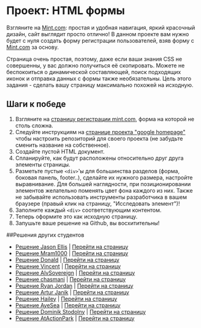 # Проект: HTML формы

Взгляните на [Mint.com](http://www.mint.com): простая и удобная навигация, яркий красочный дизайн, сайт выглядит просто отлично! В данном проекте вам нужно будет с нуля создать форму регистрации пользователей, взяв форму с  [Mint.com](http://www.mint.com) за основу.

Страница очень простая, поэтому, даже если ваши знания CSS не совершенны, у вас должно получиться её скопировать. Можете не беспокоиться о динамической составляющей, поиск подходящих иконок и отправка данных с формы также необязательны. Цель этого задания - сделать вашу страницу максимально похожей на исходную.

## Шаги к победе

1. Взгляните на [страницу регистрации mint.com](https://wwws.mint.com/login.event?task=S),  форма на которой не столь сложна.
2. Следуйте инструкциям на [странице проекта "google homepage"](/basics-of-web-development/project-html-css) чтобы настроить репозиторий для своего проекта (не забудьте сменить название на собственное).
3. Создайте пустой HTML документ.
4. Спланируйте, как будут расположены относительно друг друга элементы страницы.
5. Разметьте пустые `<div>`'ы для большинства разделов (форма, боковая панель, footer..), сделайте их нужного размера, настройте выравнивание. Для большей наглядности, при позиционировании элементов желательно поменять цвет фона каждого из них. Также не забывайте использовать инструменты разработчика в вашем браузере (правый клик на страницу, "Исследовать элемент")!
6. Заполните каждый `<div>` соответствующим контентом.
7. Теперь оформите это как исходную страницу.
8. Запушьте ваше решение на Github, вы восхитительны!

##Решения других студентов

* [Решение Jason Ellis](https://github.com/jason-ellis/mint-signup) | [Перейти на страницу](http://htmlpreview.github.io/?https://github.com/jason-ellis/mint-signup/blob/master/index.html)
* [Решение Mram1000](https://github.com/mram1000/mint-signup) | [Перейти на страницу](http://htmlpreview.github.io/?https://github.com/mram1000/mint-signup/blob/master/index-mint.html)
* [Решение Donald](https://github.com/donaldali/odin-html-css/tree/master/html_forms) | [Перейти на страницу](http://htmlpreview.github.io/?https://github.com/donaldali/odin-html-css/blob/master/html_forms/index.html)
* [Решение Vincent](https://github.com/wingyu/mint_form_replica) | [Перейти на страницу](http://htmlpreview.github.io/?https://github.com/wingyu/mint_form_replica/blob/master/index.html)
* [Решение AlvSovereign](https://github.com/AlvSovereign/My-Web-Projects/tree/master/The%20Odin%20Project/Mint.com%20form) | [Перейти на страницу](http://htmlpreview.github.io/?https://github.com/AlvSovereign/My-Web-Projects/blob/master/The%20Odin%20Project/Mint.com%20form/index.html)
* [Решение chasmani](https://github.com/chasmani/front-end-dojo/tree/master/website-clones/mint.com-signup-form) | [Перейти на страницу](http://htmlpreview.github.io/?https://github.com/chasmani/front-end-dojo/blob/master/website-clones/mint.com-signup-form/index.html)
* [Решение Ryan Jordan](https://github.com/krjordan/HTML-forms) | [Перейти на страницу](http://htmlpreview.github.io/?https://github.com/krjordan/HTML-forms/blob/master/index.html)
* [Решение Artur Janik](https://github.com/ArturJanik/ProjectMINT) | [Перейти на страницу](http://htmlpreview.github.io/?https://github.com/ArturJanik/ProjectMINT/blob/master/index2.html)
* [Решение Hailey](https://github.com/hmfoster/mint_sign_up.git) | [Перейти на страницу](http://htmlpreview.github.io/?https://github.com/hmfoster/mint_sign_up/blob/master/index.html)
* [Решение AyeSea](https://github.com/AyeSea/mint-signup) | [Перейти на страницу](https://htmlpreview.github.io/?https://github.com/AyeSea/mint-signup/blob/master/index.html)
* [Решение Dominik Stodolny](https://github.com/dstodolny/mint) | [Перейти на страницу](https://htmlpreview.github.io/?https://github.com/dstodolny/mint/blob/master/index.html)
* [Решение AtActionPark](https://github.com/AtActionPark/odin_html_forms) | [Перейти на страницу](https://htmlpreview.github.io/?https://github.com/AtActionPark/odin_html_forms/blob/master/main.html)
